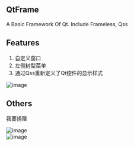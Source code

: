 ## QtFrame
A Basic Framework Of Qt. Include Frameless, Qss


## Features
1. 自定义窗口
2. 左侧树型菜单
3. 通过Qss重新定义了Qt控件的显示样式

![image](https://www.miw-tech.com/image/show?path=images/qtframe/main.png)

## Others

我要捐赠

![image](https://www.miw-tech.com/image/show?path=images/qtframe/wxqrcode2.jpg)       
![image](https://www.miw-tech.com/image/show?path=images/qtframe/aliqrcode2.jpg)